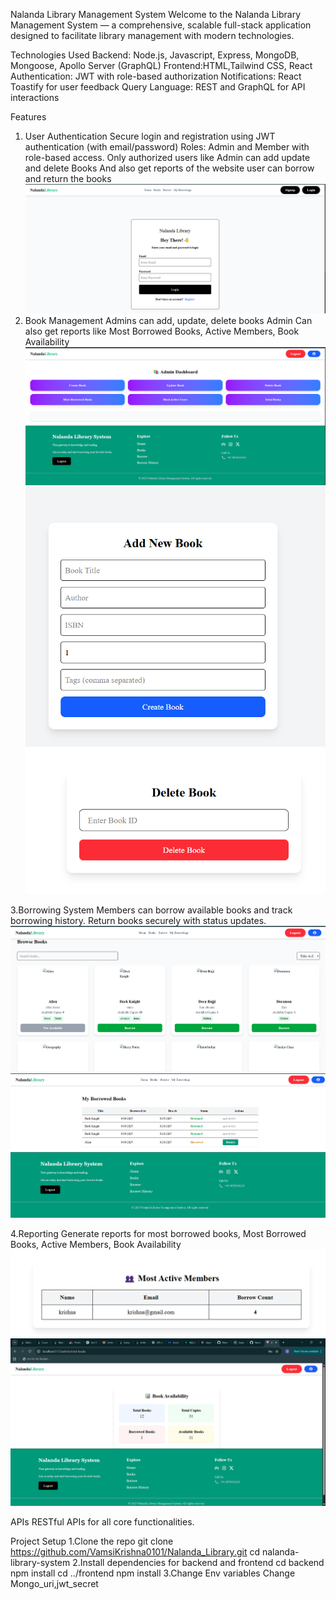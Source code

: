 Nalanda Library Management System
Welcome to the Nalanda Library Management System — a comprehensive, scalable full-stack application designed to facilitate library management with modern technologies.

Technologies Used
Backend: Node.js, Javascript, Express, MongoDB, Mongoose, Apollo Server (GraphQL)
Frontend:HTML,Tailwind CSS, React
Authentication: JWT with role-based authorization
Notifications: React Toastify for user feedback
Query Language: REST and GraphQL for API interactions

Features
1. User Authentication
Secure login and registration using JWT authentication (with email/password)
Roles: Admin and Member with role-based access.
Only authorized users like Admin can add update and delete Books And also get reports of the website user can borrow and return the books
![image_alt](https://github.com/VamsiKrishna0101/Nalanda_Library/blob/271c4c26714783b966f2e6828d9e417733fdb346/lgin.png)
2. Book Management
Admins can add, update, delete books
Admin Can also get reports like Most Borrowed Books, Active Members, Book Availability
![image_alt](https://github.com/VamsiKrishna0101/Nalanda_Library/blob/271c4c26714783b966f2e6828d9e417733fdb346/admin.png)
![image_alt](https://github.com/VamsiKrishna0101/Nalanda_Library/blob/271c4c26714783b966f2e6828d9e417733fdb346/add.png)
![image_alt](https://github.com/VamsiKrishna0101/Nalanda_Library/blob/271c4c26714783b966f2e6828d9e417733fdb346/delete.png)

3.Borrowing System
Members can borrow available books and track borrowing history.
Return books securely with status updates.
![image_alt](https://github.com/VamsiKrishna0101/Nalanda_Library/blob/271c4c26714783b966f2e6828d9e417733fdb346/Borrow.png)
![image_alt](https://github.com/VamsiKrishna0101/Nalanda_Library/blob/271c4c26714783b966f2e6828d9e417733fdb346/my_brrw.png)

4.Reporting 
Generate reports for most borrowed books, Most Borrowed Books, Active Members, Book Availability
![image_alt](https://github.com/VamsiKrishna0101/Nalanda_Library/blob/271c4c26714783b966f2e6828d9e417733fdb346/mst_active.png)
![image_alt](https://github.com/VamsiKrishna0101/Nalanda_Library/blob/271c4c26714783b966f2e6828d9e417733fdb346/bok_vail.png)

APIs
RESTful APIs for all core functionalities.

Project Setup
1.Clone the repo
git clone https://github.com/VamsiKrishna0101/Nalanda_Library.git
cd nalanda-library-system
2.Install dependencies for backend and frontend
cd backend
npm install
cd ../frontend
npm install
3.Change Env variables
Change Mongo_uri,jwt_secret


